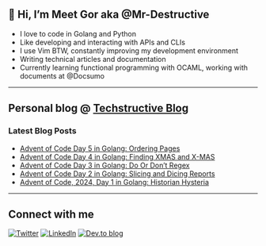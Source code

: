 
## 👋 Hi, I’m Meet Gor aka @Mr-Destructive
- I love to code in Golang and Python
- Like developing and interacting with APIs and CLIs
- I use Vim BTW, constantly improving my development environment
- Writing technical articles and documentation
- Currently learning functional programming with OCAML, working with documents at @Docsumo
 
---
## Personal blog @ [Techstructive Blog](https://www.meetgor.com/blog/)

### Latest Blog Posts  

  <!-- BLOG-POST-LIST:START -->
- [Advent of Code Day 5 in Golang: Ordering Pages](https://www.meetgor.com/aoc-2024-day-5)
- [Advent of Code Day 4 in Golang: Finding XMAS and X-MAS](https://www.meetgor.com/aoc-2024-day-4)
- [Advent of Code Day 3 in Golang: Do Or Don’t Regex](https://www.meetgor.com/aoc-2024-day-3)
- [Advent of Code Day 2 in Golang: Slicing and Dicing Reports](https://www.meetgor.com/aoc-2024-day-2)
- [Advent of Code, 2024, Day 1 in Golang: Historian Hysteria](https://www.meetgor.com/aoc-2024-day-1)
<!-- BLOG-POST-LIST:END --> 

---
## Connect with me 

[![Twitter](https://img.shields.io/badge/Twitter-%231DA1F2.svg?style=for-the-badge&logo=Twitter&logoColor=white)](https://twitter.com/MeetGor21)
[![LinkedIn](https://img.shields.io/badge/linkedin-%230077B5.svg?style=for-the-badge&logo=linkedin&logoColor=white)](https://www.linkedin.com/in/meetgor/)
[![Dev.to blog](https://img.shields.io/badge/dev.to-0A0A0A?style=for-the-badge&logo=dev.to&logoColor=white)](https://dev.to/mr_destructive)
